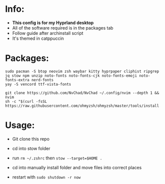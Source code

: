 # Info:
- **This config is for my Hyprland desktop**
- All of the software required is in the packages tab
- Follow guide after archinstall script
- It's themed in catppuccin

# Packages:
```shell
sudo pacman -S btop neovim zsh waybar kitty hyprpaper cliphist ripgrep jq stow npm unzip noto-fonts noto-fonts-cjk noto-fonts-emoji noto-fonts-extra nerd-fonts 
yay -S vencord ttf-vista-fonts

git clone https://github.com/NvChad/NvChad ~/.config/nvim --depth 1 && nvim
sh -c "$(curl -fsSL https://raw.githubusercontent.com/ohmyzsh/ohmyzsh/master/tools/install.sh)"

```

# Usage:
- Git clone this repo
- cd into stow folder
- run `rm ~/.zshrc` then `stow --target=$HOME .`
- cd into manually install folder and move files into correct places

- restart with `sudo shutdown -r now`
